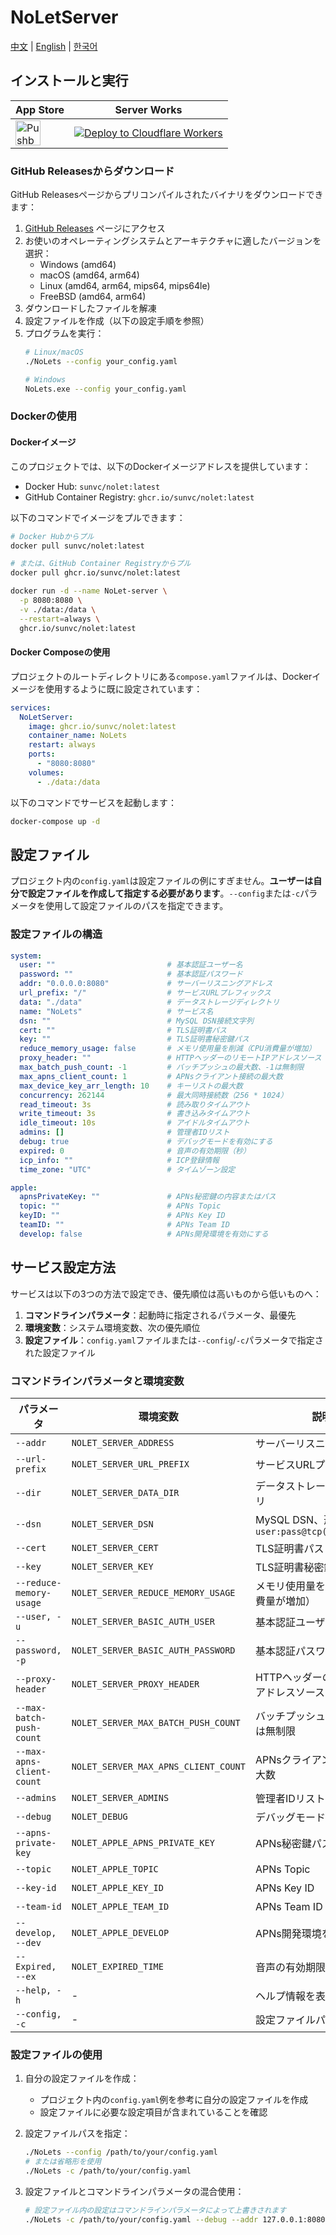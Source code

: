 
# NoLetServer

[中文](./README.md) | [English](./README_EN.md) | [한국어](./README_KR.md)

## インストールと実行

| App Store | Server Works  |
|--------|-------|
| [<img src="https://developer.apple.com/assets/elements/badges/download-on-the-app-store.svg" alt="Pushback App" height="40">](https://apps.apple.com/us/app/id6615073345) | [![Deploy to Cloudflare Workers](https://deploy.workers.cloudflare.com/button)](https://deploy.workers.cloudflare.com/?url=https://github.com/sunvc/NoLets-worker) |

### GitHub Releasesからダウンロード

GitHub Releasesページからプリコンパイルされたバイナリをダウンロードできます：

1. [GitHub Releases](https://github.com/sunvc/NoLetserver/releases) ページにアクセス
2. お使いのオペレーティングシステムとアーキテクチャに適したバージョンを選択：
   - Windows (amd64)
   - macOS (amd64, arm64)
   - Linux (amd64, arm64, mips64, mips64le)
   - FreeBSD (amd64, arm64)
3. ダウンロードしたファイルを解凍
4. 設定ファイルを作成（以下の設定手順を参照）
5. プログラムを実行：
   ```bash
   # Linux/macOS
   ./NoLets --config your_config.yaml
   
   # Windows
   NoLets.exe --config your_config.yaml
   ```

### Dockerの使用

#### Dockerイメージ

このプロジェクトでは、以下のDockerイメージアドレスを提供しています：

- Docker Hub: `sunvc/nolet:latest`
- GitHub Container Registry: `ghcr.io/sunvc/nolet:latest`

以下のコマンドでイメージをプルできます：

```bash
# Docker Hubからプル
docker pull sunvc/nolet:latest

# または、GitHub Container Registryからプル
docker pull ghcr.io/sunvc/nolet:latest

docker run -d --name NoLet-server \
  -p 8080:8080 \
  -v ./data:/data \
  --restart=always \
  ghcr.io/sunvc/nolet:latest
```

#### Docker Composeの使用

プロジェクトのルートディレクトリにある`compose.yaml`ファイルは、Dockerイメージを使用するように既に設定されています：

```yaml
services:
  NoLetServer:
    image: ghcr.io/sunvc/nolet:latest
    container_name: NoLets
    restart: always
    ports:
      - "8080:8080"
    volumes:
      - ./data:/data
```

以下のコマンドでサービスを起動します：

```bash
docker-compose up -d
```

## 設定ファイル

プロジェクト内の`config.yaml`は設定ファイルの例にすぎません。**ユーザーは自分で設定ファイルを作成して指定する必要があります**。`--config`または`-c`パラメータを使用して設定ファイルのパスを指定できます。

### 設定ファイルの構造

```yaml
system:
  user: ""                         # 基本認証ユーザー名
  password: ""                     # 基本認証パスワード
  addr: "0.0.0.0:8080"             # サーバーリスニングアドレス
  url_prefix: "/"                  # サービスURLプレフィックス
  data: "./data"                   # データストレージディレクトリ
  name: "NoLets"                   # サービス名
  dsn: ""                          # MySQL DSN接続文字列
  cert: ""                         # TLS証明書パス
  key: ""                          # TLS証明書秘密鍵パス
  reduce_memory_usage: false       # メモリ使用量を削減（CPU消費量が増加）
  proxy_header: ""                 # HTTPヘッダーのリモートIPアドレスソース
  max_batch_push_count: -1         # バッチプッシュの最大数、-1は無制限
  max_apns_client_count: 1         # APNsクライアント接続の最大数
  max_device_key_arr_length: 10    # キーリストの最大数
  concurrency: 262144              # 最大同時接続数（256 * 1024）
  read_timeout: 3s                 # 読み取りタイムアウト
  write_timeout: 3s                # 書き込みタイムアウト
  idle_timeout: 10s                # アイドルタイムアウト
  admins: []                       # 管理者IDリスト
  debug: true                      # デバッグモードを有効にする
  expired: 0                       # 音声の有効期限（秒）
  icp_info: ""                     # ICP登録情報
  time_zone: "UTC"                 # タイムゾーン設定

apple:
  apnsPrivateKey: ""               # APNs秘密鍵の内容またはパス
  topic: ""                        # APNs Topic
  keyID: ""                        # APNs Key ID
  teamID: ""                       # APNs Team ID
  develop: false                   # APNs開発環境を有効にする
```

## サービス設定方法

サービスは以下の3つの方法で設定でき、優先順位は高いものから低いものへ：

1. **コマンドラインパラメータ**：起動時に指定されるパラメータ、最優先
2. **環境変数**：システム環境変数、次の優先順位
3. **設定ファイル**：`config.yaml`ファイルまたは`--config`/`-c`パラメータで指定された設定ファイル

### コマンドラインパラメータと環境変数

| パラメータ | 環境変数 | 説明 | デフォルト値 |
|------|----------|------|--------|
| `--addr` | `NOLET_SERVER_ADDRESS` | サーバーリスニングアドレス | `0.0.0.0:8080` |
| `--url-prefix` | `NOLET_SERVER_URL_PREFIX` | サービスURLプレフィックス | `/` |
| `--dir` | `NOLET_SERVER_DATA_DIR` | データストレージディレクトリ | `./data` |
| `--dsn` | `NOLET_SERVER_DSN` | MySQL DSN、形式：`user:pass@tcp(host)/dbname` | 空 |
| `--cert` | `NOLET_SERVER_CERT` | TLS証明書パス | 空 |
| `--key` | `NOLET_SERVER_KEY` | TLS証明書秘密鍵パス | 空 |
| `--reduce-memory-usage` | `NOLET_SERVER_REDUCE_MEMORY_USAGE` | メモリ使用量を削減（CPU消費量が増加） | `false` |
| `--user, -u` | `NOLET_SERVER_BASIC_AUTH_USER` | 基本認証ユーザー名 | 空 |
| `--password, -p` | `NOLET_SERVER_BASIC_AUTH_PASSWORD` | 基本認証パスワード | 空 |
| `--proxy-header` | `NOLET_SERVER_PROXY_HEADER` | HTTPヘッダーのリモートIPアドレスソース | 空 |
| `--max-batch-push-count` | `NOLET_SERVER_MAX_BATCH_PUSH_COUNT` | バッチプッシュの最大数、`-1`は無制限 | `-1` |
| `--max-apns-client-count` | `NOLET_SERVER_MAX_APNS_CLIENT_COUNT` | APNsクライアント接続の最大数 | `1` |
| `--admins` | `NOLET_SERVER_ADMINS` | 管理者IDリスト | 空 |
| `--debug` | `NOLET_DEBUG` | デバッグモードを有効にする | `false` |
| `--apns-private-key` | `NOLET_APPLE_APNS_PRIVATE_KEY` | APNs秘密鍵パス | 空 |
| `--topic` | `NOLET_APPLE_TOPIC` | APNs Topic | 空 |
| `--key-id` | `NOLET_APPLE_KEY_ID` | APNs Key ID | 空 |
| `--team-id` | `NOLET_APPLE_TEAM_ID` | APNs Team ID | 空 |
| `--develop, --dev` | `NOLET_APPLE_DEVELOP` | APNs開発環境を有効にする | `false` |
| `--Expired, --ex` | `NOLET_EXPIRED_TIME` | 音声の有効期限（秒） | `120` |
| `--help, -h` | - | ヘルプ情報を表示 | - |
| `--config, -c` | - | 設定ファイルパスを指定 | - |

### 設定ファイルの使用

1. 自分の設定ファイルを作成：
   - プロジェクト内の`config.yaml`例を参考に自分の設定ファイルを作成
   - 設定ファイルに必要な設定項目が含まれていることを確認

2. 設定ファイルパスを指定：
   ```bash
   ./NoLets --config /path/to/your/config.yaml
   # または省略形を使用
   ./NoLets -c /path/to/your/config.yaml
   ```

3. 設定ファイルとコマンドラインパラメータの混合使用：
   ```bash
   # 設定ファイル内の設定はコマンドラインパラメータによって上書きされます
   ./NoLets -c /path/to/your/config.yaml --debug --addr 127.0.0.1:8080
   ```